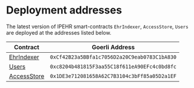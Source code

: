 # Deployment addresses

The latest version of IPEHR smart-contracts `EhrIndexer`, `AccessStore`, `Users` are deployed at the addresses listed below.

| Contract                                                                                                       | Goerli Address |
| -------------------------------------------------------------------------------------------------------------- | ------------------------------------------------------ |
| [EhrIndexer](https://github.com/bsn-si/IPEHR-blockchain-indexes/blob/develop/contracts/EhrIndexer.sol)         | `0xCf42B23a5BBfa1c7056D2a20C9eab0783C1bA830`           |
| [Users](https://github.com/bsn-si/IPEHR-blockchain-indexes/blob/develop/contracts/Users.sol)                   | `0xc8204b481815F3aa55C18f611eA90EFc4c0bd8fc`           |
| [AccessStore](https://github.com/bsn-si/IPEHR-blockchain-indexes/blob/develop/contracts/AccessStore.sol)       | `0x1DE3e712081658A62C7B3104c3bFf85a05D2a1EF`           |
